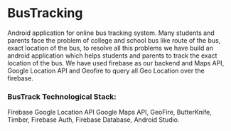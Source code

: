 # BusTracking
Android application for online bus tracking system.
Many students and parents face the problem of college and school bus like route of the bus, exact location of the bus, to resolve all this problems we have build an android application which helps students and parents to track the exact location of the bus. 
We have used firebase as our backend and Maps API, Google Location API and Geofire to query all Geo Location over the firebase.

### BusTrack Technological Stack:

Firebase Google Location API Google Maps API,
GeoFire,
ButterKnife,
Timber,
Firebase Auth,
Firebase Database,
Android Studio.
